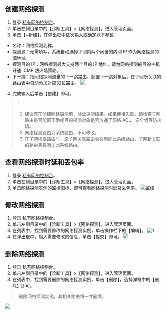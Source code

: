 ## 创建网络探测
1. 登录 [私有网络控制台](https://console.cloud.tencent.com/vpc)。
2. 单击左侧目录中的【诊断工具】>【网络探测】，进入管理页面。
3. 单击【+新建】，在弹出框中依次输入或确定以下参数：
 - 名称：网络探测名称。
 - 探测源：无需填写，系统自动选择子网内两个闲置的内网 IP 作为网络探测的源地址。
 - 探测目的 IP：网络探测最大支持两个目的 IP 地址，请为网络探测的目的主机开通 ICMP 防火墙策略。
 - 下一跳：指网络探测流量的下一跳路由，配置下一跳对象后，在子网所关联的路由表中自动添加对应32位路由。
![](https://main.qcloudimg.com/raw/47b69e7ea87d1a26a18d376d34bd0697.png)
4. 完成输入后单击【创建】即可。

>!
> 1. 建议您在创建网络探测前，验证探测结果，如果连接失败，请检查子网路由是否配置正确或目的探测对象是否放通了网络 ACL、安全组等防火墙。
> 2. 网络探测路由为系统路由，不可修改。
> 3. 在子网切换路由时，原子网关联路由表将删除此系统路由，子网新关联的路由表将添加此系统路由。

## 查看网络探测时延和丢包率
1. 登录 [私有网络控制台](https://console.cloud.tencent.com/vpc)。
2. 单击左侧目录中的【诊断工具】>【网络探测】，进入管理页面。
3. 单击网络探测实例的监控图标，即可查看网络探测时延及丢包率。
![监控](https://main.qcloudimg.com/raw/4d08f12b54f4ae01b24dad5cb16b5d24.png)

## 修改网络探测
1. 登录 [私有网络控制台](https://console.cloud.tencent.com/vpc)。
2. 单击左侧目录中的【诊断工具】>【网络探测】，进入管理页面。
3. 在列表中，找到需要修改的网络探测实例，单击操作栏下的【编辑】。
![1](https://main.qcloudimg.com/raw/ea0964b509380bbde43e18eac8ac7409.png)
4. 在弹出框中，输入需要修改的信息，单击【提交】即可。
![](https://main.qcloudimg.com/raw/7d8615b61f06373d50cd9994983875cf.png)

## 删除网络探测
1. 登录 [私有网络控制台](https://console.cloud.tencent.com/vpc)。
2. 单击左侧目录中的【诊断工具】>【网络探测】，进入管理页面。
3. 在列表中，找到需要删除的网络探测实例，单击【删除】，选择弹框中的【删除】即可。
 >!删除网络探测实例，其相关路由将一并删除。
 >
![](https://main.qcloudimg.com/raw/b8bef1e5e0860f2746140eca3f1b3ad0.png)

